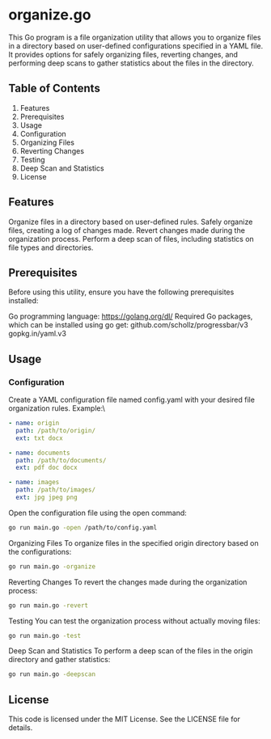 # organize.go

This Go program is a file organization utility that allows you to organize files in a directory based on user-defined configurations specified in a YAML file. It provides options for safely organizing files, reverting changes, and performing deep scans to gather statistics about the files in the directory.

## Table of Contents

1. Features
2. Prerequisites
3. Usage
4. Configuration
5. Organizing Files
6. Reverting Changes
7. Testing
8. Deep Scan and Statistics
9. License

## Features

Organize files in a directory based on user-defined rules.
Safely organize files, creating a log of changes made.
Revert changes made during the organization process.
Perform a deep scan of files, including statistics on file types and directories.

## Prerequisites
Before using this utility, ensure you have the following prerequisites installed:

Go programming language: https://golang.org/dl/
Required Go packages, which can be installed using go get:
github.com/schollz/progressbar/v3
gopkg.in/yaml.v3

## Usage
### Configuration
Create a YAML configuration file named config.yaml with your desired file organization rules. Example:\
```yaml
- name: origin
  path: /path/to/origin/
  ext: txt docx

- name: documents
  path: /path/to/documents/
  ext: pdf doc docx

- name: images
  path: /path/to/images/
  ext: jpg jpeg png
```
Open the configuration file using the open command:
```sh
go run main.go -open /path/to/config.yaml
```
Organizing Files
To organize files in the specified origin directory based on the configurations:
```sh
go run main.go -organize
```
Reverting Changes
To revert the changes made during the organization process:
```sh
go run main.go -revert
```
Testing
You can test the organization process without actually moving files:
```sh
go run main.go -test
```

Deep Scan and Statistics
To perform a deep scan of the files in the origin directory and gather statistics:
```sh
go run main.go -deepscan
```
## License
This code is licensed under the MIT License. See the LICENSE file for details.
